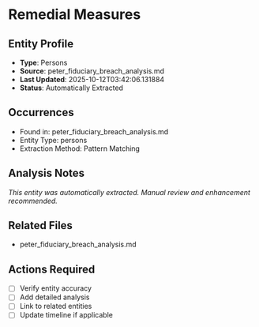 # Remedial Measures

## Entity Profile
- **Type**: Persons
- **Source**: peter_fiduciary_breach_analysis.md
- **Last Updated**: 2025-10-12T03:42:06.131884
- **Status**: Automatically Extracted

## Occurrences
- Found in: peter_fiduciary_breach_analysis.md
- Entity Type: persons
- Extraction Method: Pattern Matching

## Analysis Notes
*This entity was automatically extracted. Manual review and enhancement recommended.*

## Related Files
- peter_fiduciary_breach_analysis.md

## Actions Required
- [ ] Verify entity accuracy
- [ ] Add detailed analysis
- [ ] Link to related entities
- [ ] Update timeline if applicable
